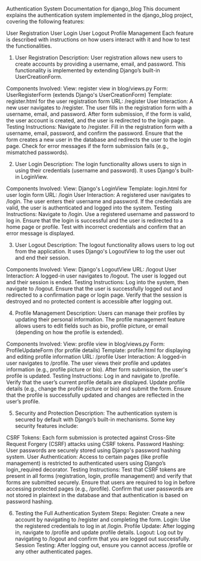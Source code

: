 Authentication System Documentation for django_blog
This document explains the authentication system implemented in the django_blog project, covering the following features:

User Registration
User Login
User Logout
Profile Management
Each feature is described with instructions on how users interact with it and how to test the functionalities.

1. User Registration
Description:
User registration allows new users to create accounts by providing a username, email, and password. This functionality is implemented by extending Django’s built-in UserCreationForm.

Components Involved:
View: register view in blog/views.py
Form: UserRegisterForm (extends Django's UserCreationForm)
Template: register.html for the user registration form
URL: /register
User Interaction:
A new user navigates to /register.
The user fills in the registration form with a username, email, and password.
After form submission, if the form is valid, the user account is created, and the user is redirected to the login page.
Testing Instructions:
Navigate to /register.
Fill in the registration form with a username, email, password, and confirm the password.
Ensure that the form creates a new user in the database and redirects the user to the login page.
Check for error messages if the form submission fails (e.g., mismatched passwords).

2. User Login
Description:
The login functionality allows users to sign in using their credentials (username and password). It uses Django's built-in LoginView.

Components Involved:
View: Django's LoginView
Template: login.html for user login form
URL: /login
User Interaction:
A registered user navigates to /login.
The user enters their username and password.
If the credentials are valid, the user is authenticated and logged into the system.
Testing Instructions:
Navigate to /login.
Use a registered username and password to log in.
Ensure that the login is successful and the user is redirected to a home page or profile.
Test with incorrect credentials and confirm that an error message is displayed.

3. User Logout
Description:
The logout functionality allows users to log out from the application. It uses Django's LogoutView to log the user out and end their session.

Components Involved:
View: Django's LogoutView
URL: /logout
User Interaction:
A logged-in user navigates to /logout.
The user is logged out and their session is ended.
Testing Instructions:
Log into the system, then navigate to /logout.
Ensure that the user is successfully logged out and redirected to a confirmation page or login page.
Verify that the session is destroyed and no protected content is accessible after logging out.

4. Profile Management
Description:
Users can manage their profiles by updating their personal information. The profile management feature allows users to edit fields such as bio, profile picture, or email (depending on how the profile is extended).

Components Involved:
View: profile view in blog/views.py
Form: ProfileUpdateForm (for profile details)
Template: profile.html for displaying and editing profile information
URL: /profile
User Interaction:
A logged-in user navigates to /profile.
The user views their profile and updates information (e.g., profile picture or bio).
After form submission, the user's profile is updated.
Testing Instructions:
Log in and navigate to /profile.
Verify that the user’s current profile details are displayed.
Update profile details (e.g., change the profile picture or bio) and submit the form.
Ensure that the profile is successfully updated and changes are reflected in the user’s profile.

5. Security and Protection
Description:
The authentication system is secured by default with Django’s built-in mechanisms. Some key security features include:

CSRF Tokens: Each form submission is protected against Cross-Site Request Forgery (CSRF) attacks using CSRF tokens.
Password Hashing: User passwords are securely stored using Django's password hashing system.
User Authentication: Access to certain pages (like profile management) is restricted to authenticated users using Django’s login_required decorator.
Testing Instructions:
Test that CSRF tokens are present in all forms (registration, login, profile management) and verify that forms are submitted securely.
Ensure that users are required to log in before accessing protected pages (e.g., /profile).
Confirm that user passwords are not stored in plaintext in the database and that authentication is based on password hashing.

6. Testing the Full Authentication System
Steps:
Register: Create a new account by navigating to /register and completing the form.
Login: Use the registered credentials to log in at /login.
Profile Update: After logging in, navigate to /profile and update profile details.
Logout: Log out by navigating to /logout and confirm that you are logged out successfully.
Session Testing: After logging out, ensure you cannot access /profile or any other authenticated pages.
